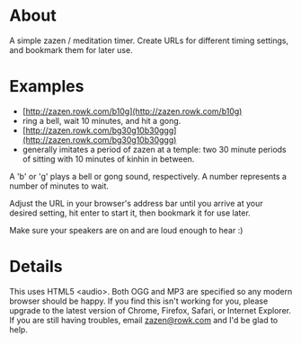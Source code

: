 # About
A simple zazen / meditation timer. Create URLs for different timing settings, and
bookmark them for later use.

# Examples
* [http://zazen.rowk.com/b10g](http://zazen.rowk.com/b10g)
 * ring a bell, wait 10 minutes, and hit a gong.
* [http://zazen.rowk.com/bg30g10b30ggg](http://zazen.rowk.com/bg30g10b30ggg)
 * generally imitates a period of zazen at a temple: two 30 minute periods of sitting with 10 minutes of kinhin in between.

A 'b' or 'g' plays a bell or gong sound, respectively. A number
represents a number of minutes to wait.

Adjust the URL in your browser's address bar until you arrive at your desired
setting, hit enter to start it, then bookmark it for use later.

Make sure your speakers are on and are loud enough to hear :)

# Details
This uses HTML5 &lt;audio&gt;. Both OGG and MP3 are specified so any modern browser should be happy. If you find this isn't working for you, please upgrade to the latest version of Chrome, Firefox, Safari, or Internet Explorer. If you are still having troubles, email zazen@rowk.com and I'd be glad to help.
